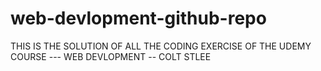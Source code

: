 # web-devlopment-github-repo
THIS IS THE SOLUTION OF ALL THE CODING EXERCISE OF THE UDEMY COURSE --- WEB DEVLOPMENT -- COLT STLEE
 
